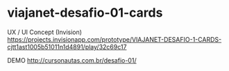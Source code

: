 # viajanet-desafio-01-cards

UX / UI Concept (Invision)
https://projects.invisionapp.com/prototype/VIAJANET-DESAFIO-1-CARDS-cjtt1ast1005b51011n1d4891/play/32c69c17

DEMO
http://cursonautas.com.br/desafio-01/


